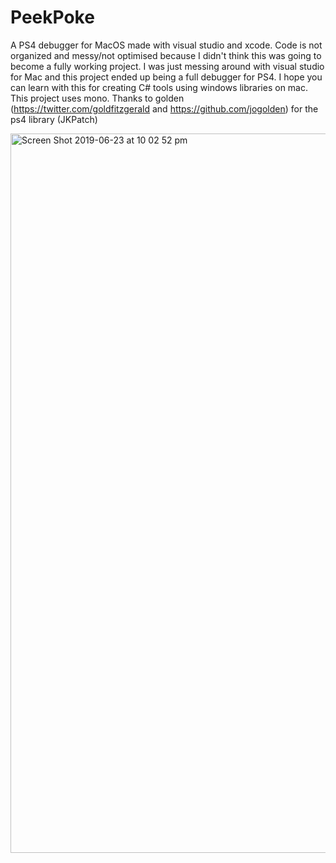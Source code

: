 # PeekPoke
A PS4 debugger for MacOS made with visual studio and xcode. Code is not organized and messy/not optimised because I didn't think this was going to become a fully working project. I was just messing around with visual studio for Mac and this project ended up being a full debugger for PS4. I hope you can learn with this for creating C# tools using windows libraries on mac. This project uses mono. Thanks to golden (https://twitter.com/goldfitzgerald and https://github.com/jogolden) for the ps4 library (JKPatch)

<img width="1151" alt="Screen Shot 2019-06-23 at 10 02 52 pm" src="https://user-images.githubusercontent.com/39603804/59991122-2f0d9b80-9603-11e9-90e0-4824030506cf.png">
